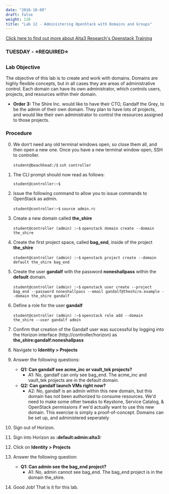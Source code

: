 ```yaml
---
date: "2016-10-09"
draft: false
weight: 120
title: "Lab 12 - Administering OpenStack with Domains and Groups"
---
```

[Click here to find out more about Alta3 Research's Openstack Training](https://alta3.com/courses/openstack)

### TUESDAY - &#x2B50;REQUIRED&#x2B50;

### Lab Objective

The objective of this lab is to create and work with domains. Domains are highly flexible concepts, but in all cases they are areas of administrative control. Each domain can have its own administrator, which controls users, projects, and resources within their domain.

   - **Order 3:** The Shire Inc. would like to have their CTO, Gandalf the Grey, to be the admin of their own domain. They plan to have lots of projects, and would like their own administrator to control the resources assigned to those projects.

### Procedure

0. We don't need any old terminal windows open, so close them all, and then open a new one. Once you have a new terminal window open, SSH to controller. 

    `student@beachhead:/$` `ssh controller`

0. The CLI prompt should now read as follows:

    `student@controller:~$`

0. Issue the following command to allow you to issue commands to OpenStack as admin.

    `student@controller:~$` `source admin.rc`

0. Create a new domain called **the_shire**
	
    `student@controller (admin) :~$`  `openstack domain create --domain the_shire`

0. Create the first project space, called **bag_end**, inside of the project **the_shire**

    `student@controller (admin) :~$` `openstack project create --domain default the_shire bag_end`
   
0. Create the user **gandalf** with the password **noneshallpass** within the **default** domain.

    `student@controller (admin) :~$` `openstack user create --project bag_end --password noneshallpass --email gandalf@theshire.example --domain the_shire gandalf`

0. Define a role for the user **gandalf**

    `student@controller (admin) :~$` `openstack role add --domain the_shire --user gandalf admin`

0. Confirm that creation of the Gandalf user was successful by logging into the Horizon interface (http://controller/horizon) as **the_shire:gandalf:noneshallpass**

0. Navigate to **Identity > Projects**

0. Answer the following questions:

    - **Q1: Can gandalf see acme_inc or vault_tek projects?**
      - A1: No, gandalf can only see bag_end. The acme_inc and vault_tek projects are in the default domain.
    - **Q2: Can gandalf launch VMs right now?**
      - A2: No, gandalf is an admin within this new domain, but this domain has not been authorized to consume resources. We'd need to make some other tweaks to Keystone, Service Catalog, & OpenStack permissions if we'd actually want to use this new domain. This exercise is simply a proof-of-concept. Domains can be set up, and administered seperately 	

0. Sign out of Horizon.

0. Sign into Horizon as **:default:admin:alta3:**

0. Click on **Identity > Projects**

0. Answer the following question:

    - **Q1: Can admin see the bag_end project?**
      - A1: No, admin cannot see bag_end. The bag_end project is in the domain the_shire.
      
0. Good Job! That is it for this lab.

